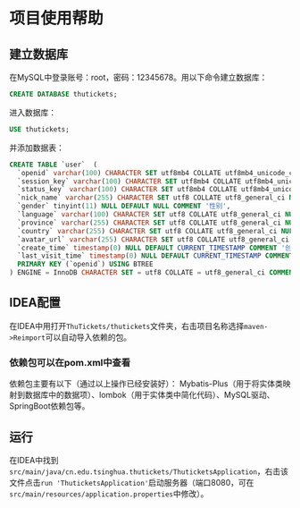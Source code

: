 # 项目使用帮助


## 建立数据库
在MySQL中登录账号：root，密码：12345678。用以下命令建立数据库：
```sql
CREATE DATABASE thutickets;
```
进入数据库：
``` sql
USE thutickets;
```
并添加数据表：
```sql
CREATE TABLE `user`  (
  `openid` varchar(100) CHARACTER SET utf8mb4 COLLATE utf8mb4_unicode_ci NOT NULL COMMENT 'openid',
  `session_key` varchar(100) CHARACTER SET utf8mb4 COLLATE utf8mb4_unicode_ci NOT NULL COMMENT 'session_key',
  `status_key` varchar(100) CHARACTER SET utf8mb4 COLLATE utf8mb4_unicode_ci NOT NULL COMMENT 'status_key',
  `nick_name` varchar(255) CHARACTER SET utf8 COLLATE utf8_general_ci NULL DEFAULT NULL COMMENT '昵称',
  `gender` tinyint(11) NULL DEFAULT NULL COMMENT '性别',
  `language` varchar(100) CHARACTER SET utf8 COLLATE utf8_general_ci NULL DEFAULT NULL COMMENT '语言',
  `province` varchar(255) CHARACTER SET utf8 COLLATE utf8_general_ci NULL DEFAULT NULL COMMENT '省份',
  `country` varchar(255) CHARACTER SET utf8 COLLATE utf8_general_ci NULL DEFAULT NULL COMMENT '国家',
  `avatar_url` varchar(255) CHARACTER SET utf8 COLLATE utf8_general_ci NULL DEFAULT NULL COMMENT '头像',
  `create_time` timestamp(0) NULL DEFAULT CURRENT_TIMESTAMP COMMENT '创建时间',
  `last_visit_time` timestamp(0) NULL DEFAULT CURRENT_TIMESTAMP COMMENT '最后登录时间',
  PRIMARY KEY (`openid`) USING BTREE
) ENGINE = InnoDB CHARACTER SET = utf8 COLLATE = utf8_general_ci COMMENT = '用户信息' ROW_FORMAT = Dynamic;
```

## IDEA配置
在IDEA中用打开`ThuTickets/thutickets`文件夹，右击项目名称选择`maven->Reimport`可以自动导入依赖的包。

### 依赖包可以在pom.xml中查看
依赖包主要有以下（通过以上操作已经安装好）：
Mybatis-Plus（用于将实体类映射到数据库中的数据项）、lombok（用于实体类中简化代码）、MySQL驱动、SpringBoot依赖包等。

## 运行
在IDEA中找到`src/main/java/cn.edu.tsinghua.thutickets/ThuticketsApplication`，右击该文件点击`run 'ThuticketsApplication'`启动服务器（端口8080，可在`src/main/resources/application.properties`中修改）。